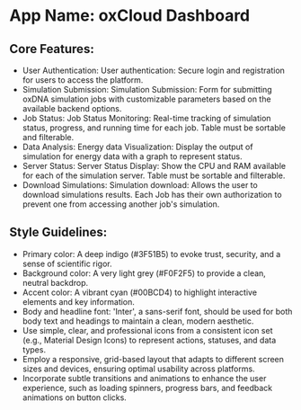 # **App Name**: oxCloud Dashboard

## Core Features:

- User Authentication: User authentication: Secure login and registration for users to access the platform.
- Simulation Submission: Simulation Submission: Form for submitting oxDNA simulation jobs with customizable parameters based on the available backend options.
- Job Status: Job Status Monitoring: Real-time tracking of simulation status, progress, and running time for each job. Table must be sortable and filterable.
- Data Analysis: Energy data Visualization: Display the output of simulation for energy data with a graph to represent status.
- Server Status: Server Status Display: Show the CPU and RAM available for each of the simulation server. Table must be sortable and filterable.
- Download Simulations: Simulation download: Allows the user to download simulations results. Each Job has their own authorization to prevent one from accessing another job's simulation.

## Style Guidelines:

- Primary color: A deep indigo (#3F51B5) to evoke trust, security, and a sense of scientific rigor.
- Background color: A very light grey (#F0F2F5) to provide a clean, neutral backdrop.
- Accent color: A vibrant cyan (#00BCD4) to highlight interactive elements and key information.
- Body and headline font: 'Inter', a sans-serif font, should be used for both body text and headings to maintain a clean, modern aesthetic.
- Use simple, clear, and professional icons from a consistent icon set (e.g., Material Design Icons) to represent actions, statuses, and data types.
- Employ a responsive, grid-based layout that adapts to different screen sizes and devices, ensuring optimal usability across platforms.
- Incorporate subtle transitions and animations to enhance the user experience, such as loading spinners, progress bars, and feedback animations on button clicks.